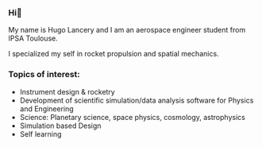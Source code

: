 ### Hi👋

My name is Hugo Lancery and I am an aerospace engineer student from IPSA Toulouse.

I specialized my self in rocket propulsion and spatial mechanics.


### Topics of interest:
- Instrument design & rocketry
- Development of scientific simulation/data analysis software for Physics and Engineering
- Science: Planetary science, space physics, cosmology, astrophysics
- Simulation based Design
- Self learning
